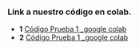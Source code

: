 ### Link a nuestro código en colab.

* **1** [Código Prueba 1 _google colab](https://colab.research.google.com/drive/1awV3qZSnQ75CeoSTZQ26sZ95xVeHlcev?authuser=1#scrollTo=U5cCY3PjQI4J)
* **2** [Código Prueba 1 _google colab](https://colab.research.google.com/drive/1rIJYTONLDwCyrFZVR-Uw0NPOGAADUE-j)
